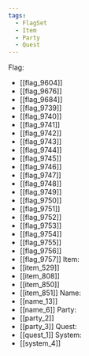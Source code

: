 ```yaml
---
tags:
  - FlagSet
  - Item
  - Party
  - Quest
---
```

Flag:
- [[flag_9604]]
- [[flag_9676]]
- [[flag_9684]]
- [[flag_9739]]
- [[flag_9740]]
- [[flag_9741]]
- [[flag_9742]]
- [[flag_9743]]
- [[flag_9744]]
- [[flag_9745]]
- [[flag_9746]]
- [[flag_9747]]
- [[flag_9748]]
- [[flag_9749]]
- [[flag_9750]]
- [[flag_9751]]
- [[flag_9752]]
- [[flag_9753]]
- [[flag_9754]]
- [[flag_9755]]
- [[flag_9756]]
- [[flag_9757]]
Item:
- [[item_529]]
- [[item_808]]
- [[item_850]]
- [[item_851]]
Name:
- [[name_13]]
- [[name_6]]
Party:
- [[party_2]]
- [[party_3]]
Quest:
- [[quest_1]]
System:
- [[system_4]]
